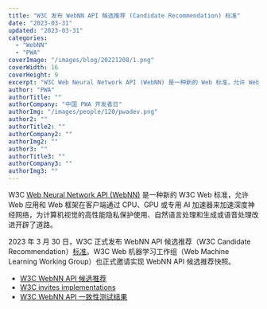 ```yaml
---
title: "W3C 发布 WebNN API 候选推荐 (Candidate Recommendation) 标准"
date: "2023-03-31"
updated: "2023-03-31"
categories:
  - "WebNN"
  - "PWA"
coverImage: "/images/blog/20221208/1.png"
coverWidth: 16
coverHeight: 9
excerpt: "W3C Web Neural Network API (WebNN) 是一种新的 Web 标准，允许 Web 应用和 Web 框架在客户端通过 CPU、GPU或专用 AI 加速器来加速深度神经网络。现在，W3C 正式发布 WebNN API 候选推荐（W3C Candidate Recommendation）标准，并且邀请各大厂商在浏览器等环境中实现 WebNN API。"
author: "PWA"
authorTitle: ""
authorCompany: "中国 PWA 开发者日"
authorImg: "/images/people/120/pwadev.png"
author2: ""
authorTitle2: ""
authorCompany2: ""
authorImg2: ""
author3: ""
authorTitle3: ""
authorCompany3: ""
authorImg3: ""
---
```


W3C [Web Neural Network API (WebNN)](https://webnn.dev/) 是一种新的 W3C Web 标准，允许 Web 应用和 Web 框架在客户端通过 CPU、GPU 或专用 AI 加速器来加速深度神经网络，为计算机视觉的高性能隐私保护使用、自然语言处理和生成或语音处理改进开辟了道路。

2023 年 3 月 30 日，W3C 正式发布 WebNN API 候选推荐（W3C Candidate Recommendation）[标准](https://www.w3.org/TR/webnn/)。W3C Web 机器学习工作组（Web Machine Learning Working Group）也正式邀请实现 WebNN API 候选推荐快照。

- [W3C WebNN API 候选推荐](https://www.w3.org/TR/2023/CR-webnn-20230330/)
- [W3C invites implementations](https://www.w3.org/blog/news/archives/9868)
- [W3C WebNN API 一致性测试结果](https://wpt.fyi/results/webnn?label=experimental&label=master&aligned&q=webnn)
